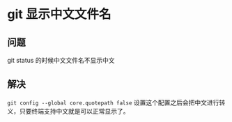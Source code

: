 # git 显示中文文件名

## 问题

git status 的时候中文文件名不显示中文

## 解决

`git config --global core.quotepath false` 设置这个配置之后会把中文进行转义，只要终端支持中文就是可以正常显示了。
